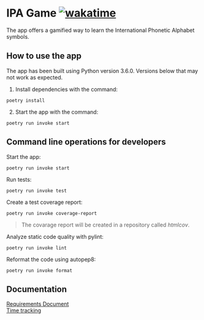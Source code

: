 # IPA Game [![wakatime](https://wakatime.com/badge/github/iosonja/ot-harjoitustyo.svg)](https://wakatime.com/badge/github/iosonja/ot-harjoitustyo)<br>
The app offers a gamified way to learn the International Phonetic Alphabet symbols.

## How to use the app
The app has been built using Python version 3.6.0. Versions below that may not work as expected.

1. Install dependencies with the command:
```
poetry install
```
2. Start the app with the command:
```
poetry run invoke start
```

## Command line operations for developers
Start the app:
```
poetry run invoke start
```
Run tests:
```
poetry run invoke test
```
Create a test coverage report:
```
poetry run invoke coverage-report
```
>The covarage report will be created in a repository called _htmlcov_.
>
Analyze static code quality with pylint:
```
poetry run invoke lint
```
Reformat the code using autopep8:
```
poetry run invoke format
```

## Documentation

[Requirements Document](https://github.com/iosonja/ot-harjoitustyo/blob/main/doc/requirements-document.md)<br>
[Time tracking](https://github.com/iosonja/ot-harjoitustyo/tree/main/doc)<br>

